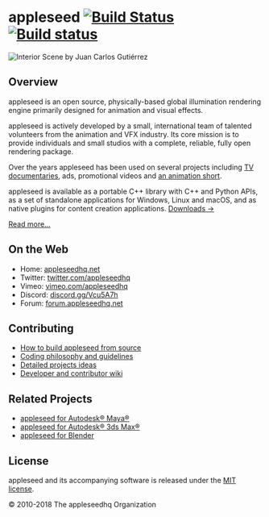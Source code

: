 # appleseed [![Build Status](https://travis-ci.org/appleseedhq/appleseed.svg?branch=master)](https://travis-ci.org/appleseedhq/appleseed) [![Build status](https://ci.appveyor.com/api/projects/status/7550aaymiusjpk20?svg=true)](https://ci.appveyor.com/project/appleseedhq/appleseed)

![Interior Scene by Juan Carlos Gutiérrez](https://github.com/appleseedhq/appleseedhq.github.io/raw/master/img/renders/jc-interior.jpg)

## Overview

appleseed is an open source, physically-based global illumination rendering engine primarily designed for animation and visual effects.

appleseed is actively developed by a small, international team of talented volunteers from the animation and VFX industry. Its core mission is to provide individuals and small studios with a complete, reliable, fully open rendering package.

Over the years appleseed has been used on several projects including [TV documentaries](https://vimeo.com/81199785), ads, promotional videos and [an animation short](http://www.fetchaveryshortfilm.com/).

appleseed is available as a portable C++ library with C++ and Python APIs, as a set of standalone applications for Windows, Linux and macOS, and as native plugins for content creation applications. [Downloads &rarr;](https://appleseedhq.net/download.html)

[Read more&hellip;](https://appleseedhq.net/about.html)

## On the Web

* Home: [appleseedhq.net](https://appleseedhq.net/)
* Twitter: [twitter.com/appleseedhq](https://twitter.com/appleseedhq)
* Vimeo: [vimeo.com/appleseedhq](https://vimeo.com/appleseedhq)
* Discord: [discord.gg/Vcu5A7h](https://discord.gg/Vcu5A7h)
* Forum: [forum.appleseedhq.net](https://forum.appleseedhq.net/)

## Contributing

* [How to build appleseed from source](https://github.com/appleseedhq/appleseed/wiki/Building-appleseed)
* [Coding philosophy and guidelines](https://github.com/appleseedhq/appleseed/wiki/Coding-Philosophy-and-Guidelines)
* [Detailed projects ideas](https://github.com/appleseedhq/appleseed/wiki/List-of-Project-ideas-for-GSoC-2018)
* [Developer and contributor wiki](https://github.com/appleseedhq/appleseed/wiki)

## Related Projects

* [appleseed for Autodesk® Maya®](https://github.com/appleseedhq/appleseed-maya)
* [appleseed for Autodesk® 3ds Max®](https://github.com/appleseedhq/appleseed-max)
* [appleseed for Blender](https://github.com/appleseedhq/blenderseed)

## License

appleseed and its accompanying software is released under the [MIT license](https://en.wikipedia.org/wiki/MIT_License).

© 2010-2018 The appleseedhq Organization
